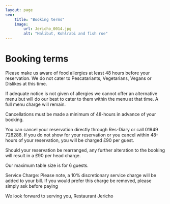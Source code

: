 ```yaml
---
layout: page
seo:
    title: "Booking terms"
    image:
        url: Jericho_0014.jpg
        alt: "Halibut, Kohlrabi and fish roe"
---
```


# Booking terms

Please make us aware of food allergies at least 48 hours before your reservation. We do not cater to Pescatariants, Vegetarians, Vegans or Dislikes at this time.

If adequate notice is not given of allergies we cannot offer an alternative menu but will do our best to cater to them within the menu at that time. A full menu charge will remain.

Cancellations must be made a minimum of 48-hours in advance of your booking.

You can cancel your reservation directly through Res-Diary or call 01949 728288. If you do not show for your reservation or you cancel within 48-hours of your reservation, you will be charged £90 per guest.

Should your reservation be rearranged, any further alteration to the booking will result in a £90 per head charge.

Our maximum table size is for 6 guests.

Service Charge: Please note, a 10% discretionary service charge will be added to your bill. If you would prefer this charge be removed, please simply ask before paying

We look forward to serving you, Restaurant Jericho
